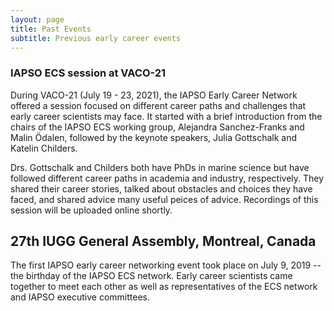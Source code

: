```yaml
---
layout: page
title: Past Events
subtitle: Previous early career events
---
```


### IAPSO ECS session at VACO-21

During VACO-21 (July 19 - 23, 2021), the IAPSO Early Career Network offered a session focused on different career paths and challenges that early career scientists may face. It started with a brief introduction from the chairs of the IAPSO ECS working group, Alejandra Sanchez-Franks and Malin Ödalen, followed by the keynote speakers, Julia Gottschalk and Katelin Childers.

Drs. Gottschalk and Childers both have PhDs in marine science but have followed different career paths in academia and industry, respectively. They shared their career stories, talked about obstacles and choices they have faced, and shared advice many useful peices of advice. Recordings of this session will be uploaded online shortly.

## 27th IUGG General Assembly, Montreal, Canada

The first IAPSO early career networking event took place on July 9, 2019 -- the birthday of the IAPSO ECS network. Early career scientists came together to meet each other as well as representatives of the ECS network and IAPSO executive committees.

